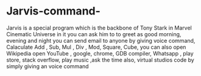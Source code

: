# Jarvis-command-
Jarvis is a special program which is the backbone of Tony Stark in Marvel Cinematic Universe in it you can ask him to to greet as good morning, evening and night you can send email to anyone by giving voice command, Calaculate Add , Sub, Mul , Div , Mod, Square, Cube, you can also open Wikipedia open  YouTube , google, chrome, GDB compiler,  Whatsapp  , play store, stack overflow, play music ,ask the time also, virtual studios code by simply giving an voice command
